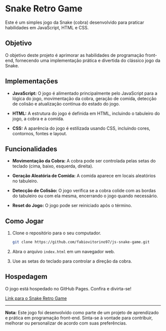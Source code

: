# Snake Retro Game

Este é um simples jogo da Snake (cobra) desenvolvido para praticar habilidades em JavaScript, HTML e CSS.

## Objetivo

O objetivo deste projeto é aprimorar as habilidades de programação front-end, fornecendo uma implementação prática e divertida do clássico jogo da Snake.

## Implementações

- **JavaScript:** O jogo é alimentado principalmente pelo JavaScript para a lógica do jogo, movimentação da cobra, geração de comida, detecção de colisão e atualização contínua do estado do jogo.

- **HTML:** A estrutura do jogo é definida em HTML, incluindo o tabuleiro do jogo, a cobra e a comida.

- **CSS:** A aparência do jogo é estilizada usando CSS, incluindo cores, contornos, fontes e layout.

## Funcionalidades

- **Movimentação da Cobra:** A cobra pode ser controlada pelas setas do teclado (cima, baixo, esquerda, direita).

- **Geração Aleatória de Comida:** A comida aparece em locais aleatórios no tabuleiro.

- **Detecção de Colisão:** O jogo verifica se a cobra colide com as bordas do tabuleiro ou com ela mesma, encerrando o jogo quando necessário.

- **Reset do Jogo:** O jogo pode ser reiniciado após o término.

## Como Jogar

1. Clone o repositório para o seu computador.

    ```bash
    git clone https://github.com/fabiovitorino97/js-snake-game.git
    ```

2. Abra o arquivo `index.html` em um navegador web.

3. Use as setas do teclado para controlar a direção da cobra.

## Hospedagem

O jogo está hospedado no GitHub Pages. Confira e divirta-se!

[Link para o Snake Retro Game](insira-o-link-aqui)

---

**Nota:** Este jogo foi desenvolvido como parte de um projeto de aprendizado e prática em programação front-end. Sinta-se à vontade para contribuir, melhorar ou personalizar de acordo com suas preferências.
